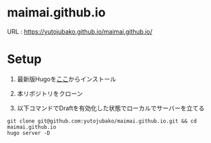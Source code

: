# maimai.github.io

URL : https://yutojubako.github.io/maimai.github.io/

# Setup

1.  最新版Hugoを[ここ](https://github.com/gohugoio/hugo/releases)からインストール

2. 本リポジトリをクローン

3. 以下コマンドでDraftを有効化した状態でローカルでサーバーを立てる
   
```shell
git clone git@github.com:yutojubako/maimai.github.io.git && cd maimai.github.io
hugo server -D
```

